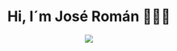 <div align="center">
    <h1 align="center">Hi, I´m José Román 👨🏼‍💻</h1>
</div>
<p align="center">
    <img src="https://skillicons.dev/icons?i=html,css,js,java,php,vscode,linux,bash,git,github,kali"/>
</p>

<!--
**Joseroman15/Joseroman15** is a ✨ _special_ ✨ repository because its `README.md` (this file) appears on your GitHub profile.

Here are some ideas to get you started:

- 🔭 I’m currently working on ...
- 🌱 I’m currently learning ...
- 👯 I’m looking to collaborate on ...
- 🤔 I’m looking for help with ...
- 💬 Ask me about ...
- 📫 How to reach me: ...
- 😄 Pronouns: ...
- ⚡ Fun fact: ...
-->
